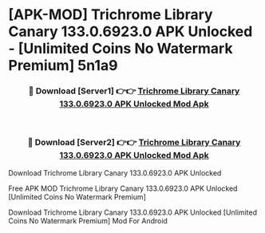 # [APK-MOD] Trichrome Library Canary 133.0.6923.0 APK Unlocked - [Unlimited Coins No Watermark Premium] 5n1a9



<div align="center">
<h3>🔴 Download [Server1] 👉👉 <a href="https://momento.my/?title=Trichrome_Library_Canary_133.0.6923.0_APK_Unlocked">Trichrome Library Canary 133.0.6923.0 APK Unlocked Mod Apk</a></h3><br>

<h3>🔴 Download [Server2] 👉👉 <a href="https://momento.my/?title=Trichrome_Library_Canary_133.0.6923.0_APK_Unlocked">Trichrome Library Canary 133.0.6923.0 APK Unlocked Mod Apk</a></h3>
</div>



Download Trichrome Library Canary 133.0.6923.0 APK Unlocked 

Free APK MOD Trichrome Library Canary 133.0.6923.0 APK Unlocked [Unlimited Coins No Watermark Premium]

Download Trichrome Library Canary 133.0.6923.0 APK Unlocked [Unlimited Coins No Watermark Premium] Mod For Android

